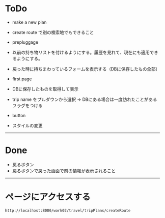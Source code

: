 # ToDo

- make a new plan

- create route で別の検索地でもできること
 
- prepluggage 
 - 以前の持ち物リストを付けるようにする。履歴を見れて、現在にも適用できるようにする。
 - 戻った時に持ちまわっているフォームを表示する（DBに保存したもの全部）
 
- first page
 - DBに保存したものを取得して表示
 - trip name をプルダウンから選択 → DBにある場合は一度訪れたことがあるフラグをつける

- button
 - スタイルの変更

***
# Done
- 戻るボタン
- 戻るボタンで戻った画面で前の情報が表示されること




*** 
# ページにアクセスする  
 
```
http://localhost:8080/work02/travel/tripPlans/createRoute
```
